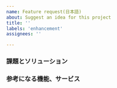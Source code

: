 ```yaml
---
name: Feature request(日本語)
about: Suggest an idea for this project
title: ''
labels: 'enhancement'
assignees: ''

---
```


### 課題とソリューション
<!-- Tokeruを使っている際に感じる課題と解決策の説明をお願いします -->


### 参考になる機能、サービス
<!-- 代替として使っている機能、他のサービス等を教えてください -->

